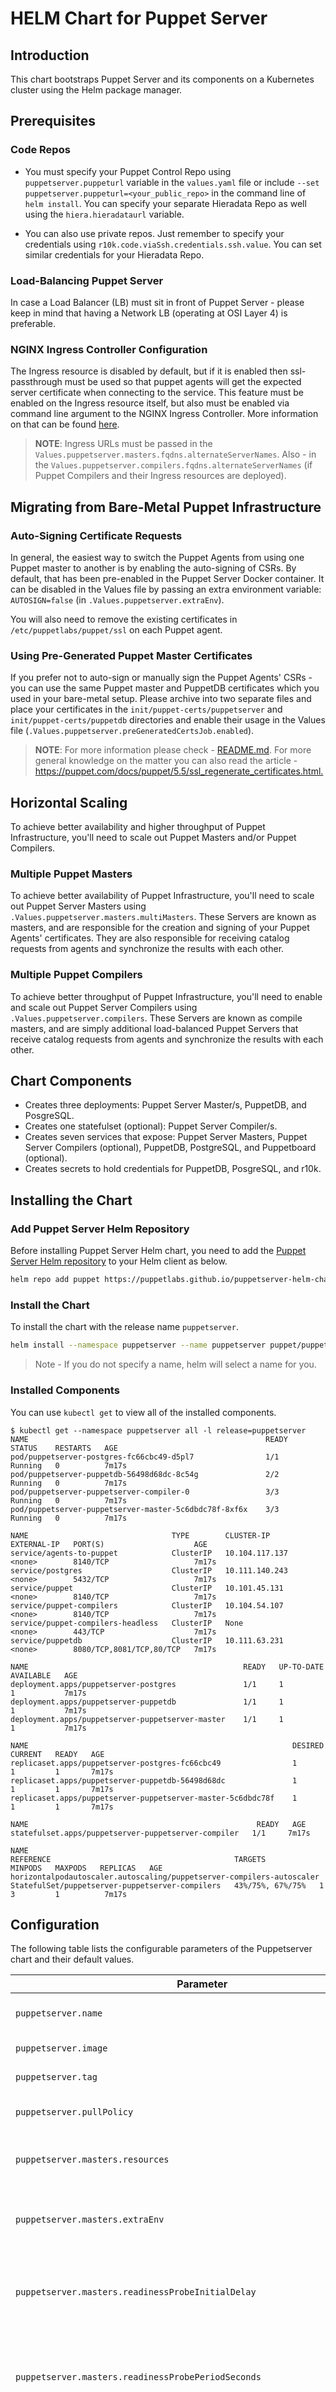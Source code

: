 # HELM Chart for Puppet Server

## Introduction

This chart bootstraps Puppet Server and its components on a Kubernetes cluster using the Helm package manager.

## Prerequisites

### Code Repos

* You must specify your Puppet Control Repo using `puppetserver.puppeturl` variable in the `values.yaml` file or include `--set puppetserver.puppeturl=<your_public_repo>` in the command line of `helm install`. You can specify your separate Hieradata Repo as well using the `hiera.hieradataurl` variable.

* You can also use private repos. Just remember to specify your credentials using `r10k.code.viaSsh.credentials.ssh.value`. You can set similar credentials for your Hieradata Repo.

### Load-Balancing Puppet Server

In case a Load Balancer (LB) must sit in front of Puppet Server - please keep in mind that having a Network LB (operating at OSI Layer 4) is preferable.

### NGINX Ingress Controller Configuration

The Ingress resource is disabled by default, but if it is enabled then ssl-passthrough must be used so that puppet agents will get the expected server certificate when connecting to the service.  This feature must be enabled on the Ingress resource itself, but also must be enabled via command line argument to the NGINX Ingress Controller.  More information on that can be found [here](<https://kubernetes.github.io/ingress-nginx/user-guide/cli-arguments/>).

> **NOTE**: Ingress URLs must be passed in the `Values.puppetserver.masters.fqdns.alternateServerNames`. Also - in the `Values.puppetserver.compilers.fqdns.alternateServerNames` (if Puppet Compilers and their Ingress resources are deployed).

## Migrating from Bare-Metal Puppet Infrastructure

### Auto-Signing Certificate Requests

In general, the easiest way to switch the Puppet Agents from using one Puppet master to another is by enabling the auto-signing of CSRs. By default, that has been pre-enabled in the Puppet Server Docker container. It can be disabled in the Values file by passing an extra environment variable: `AUTOSIGN=false` (in `.Values.puppetserver.extraEnv`).

You will also need to remove the existing certificates in `/etc/puppetlabs/puppet/ssl` on each Puppet agent.

### Using Pre-Generated Puppet Master Certificates

If you prefer not to auto-sign or manually sign the Puppet Agents' CSRs - you can use the same Puppet master and PuppetDB certificates which you used in your bare-metal setup. Please archive into two separate files and place your certificates in the `init/puppet-certs/puppetserver` and `init/puppet-certs/puppetdb` directories and enable their usage in the Values file (`.Values.puppetserver.preGeneratedCertsJob.enabled`).

> **NOTE**: For more information please check - [README.md](init/README.md). For more general knowledge on the matter you can also read the article - <https://puppet.com/docs/puppet/5.5/ssl_regenerate_certificates.html.>

## Horizontal Scaling

To achieve better availability and higher throughput of Puppet Infrastructure, you'll need to scale out Puppet Masters and/or Puppet Compilers.

### Multiple Puppet Masters

To achieve better availability of Puppet Infrastructure, you'll need to scale out Puppet Server Masters using `.Values.puppetserver.masters.multiMasters`. These Servers are known as masters, and are responsible for the creation and signing of your Puppet Agents' certificates. They are also responsible for receiving catalog requests from agents and synchronize the results with each other.

### Multiple Puppet Compilers

To achieve better throughput of Puppet Infrastructure, you'll need to enable and scale out Puppet Server Compilers using `.Values.puppetserver.compilers`. These Servers are known as compile masters, and are simply additional load-balanced Puppet Servers that receive catalog requests from agents and synchronize the results with each other.

## Chart Components

* Creates three deployments: Puppet Server Master/s, PuppetDB, and PosgreSQL.
* Creates one statefulset (optional): Puppet Server Compiler/s.
* Creates seven services that expose: Puppet Server Masters, Puppet Server Compilers (optional), PuppetDB, PostgreSQL, and Puppetboard (optional).
* Creates secrets to hold credentials for PuppetDB, PosgreSQL, and r10k.

## Installing the Chart

### Add Puppet Server Helm Repository

Before installing Puppet Server Helm chart, you need to add the [Puppet Server Helm repository](https://puppetlabs.github.io/puppetserver-helm-chart) to your Helm client as below.

```bash
helm repo add puppet https://puppetlabs.github.io/puppetserver-helm-chart
```

### Install the Chart

To install the chart with the release name `puppetserver`.

```bash
helm install --namespace puppetserver --name puppetserver puppet/puppetserver --set puppetserver.puppeturl='https://github.com/$SOMEUSER/control-repo.git'
```

> Note - If you do not specify a name, helm will select a name for you.

### Installed Components

You can use `kubectl get` to view all of the installed components.

```console
$ kubectl get --namespace puppetserver all -l release=puppetserver
NAME                                                     READY   STATUS    RESTARTS   AGE
pod/puppetserver-postgres-fc66cbc49-d5pl7                1/1     Running   0          7m17s
pod/puppetserver-puppetdb-56498d68dc-8c54g               2/2     Running   0          7m17s
pod/puppetserver-puppetserver-compiler-0                 3/3     Running   0          7m17s
pod/puppetserver-puppetserver-master-5c6dbdc78f-8xf6x    3/3     Running   0          7m17s

NAME                                TYPE        CLUSTER-IP       EXTERNAL-IP   PORT(S)                    AGE
service/agents-to-puppet            ClusterIP   10.104.117.137   <none>        8140/TCP                   7m17s
service/postgres                    ClusterIP   10.111.140.243   <none>        5432/TCP                   7m17s
service/puppet                      ClusterIP   10.101.45.131    <none>        8140/TCP                   7m17s
service/puppet-compilers            ClusterIP   10.104.54.107    <none>        8140/TCP                   7m17s
service/puppet-compilers-headless   ClusterIP   None             <none>        443/TCP                    7m17s
service/puppetdb                    ClusterIP   10.111.63.231    <none>        8080/TCP,8081/TCP,80/TCP   7m17s

NAME                                                READY   UP-TO-DATE   AVAILABLE   AGE
deployment.apps/puppetserver-postgres               1/1     1            1           7m17s
deployment.apps/puppetserver-puppetdb               1/1     1            1           7m17s
deployment.apps/puppetserver-puppetserver-master    1/1     1            1           7m17s

NAME                                                           DESIRED   CURRENT   READY   AGE
replicaset.apps/puppetserver-postgres-fc66cbc49                1         1         1       7m17s
replicaset.apps/puppetserver-puppetdb-56498d68dc               1         1         1       7m17s
replicaset.apps/puppetserver-puppetserver-master-5c6dbdc78f    1         1         1       7m17s

NAME                                                   READY   AGE
statefulset.apps/puppetserver-puppetserver-compiler   1/1     7m17s

NAME                                                                    REFERENCE                                         TARGETS            MINPODS   MAXPODS   REPLICAS   AGE
horizontalpodautoscaler.autoscaling/puppetserver-compilers-autoscaler   StatefulSet/puppetserver-puppetserver-compilers   43%/75%, 67%/75%   1         3         1          7m17s
```

## Configuration

The following table lists the configurable parameters of the Puppetserver chart and their default values.

| Parameter | Description | Default|
| --------- | ----------- | -------|
| `puppetserver.name` | puppetserver component label | `puppetserver`|
| `puppetserver.image` | puppetserver image | `puppet/puppetserver`|
| `puppetserver.tag` | puppetserver img tag | `6.12.1`|
| `puppetserver.pullPolicy` | puppetserver img pull policy | `IfNotPresent`|
| `puppetserver.masters.resources` | puppetserver masters resource limits | ``|
| `puppetserver.masters.extraEnv` | puppetserver masters additional container env vars |``|
| `puppetserver.masters.readinessProbeInitialDelay` | the initial delay for the puppetserver masters readiness probe | `180`|
| `puppetserver.masters.readinessProbePeriodSeconds` | how often (in seconds) to perform the puppetserver masters readiness probe | `60`|
| `puppetserver.masters.readinessProbeTimeout` | the timeout for the puppetserver masters readiness probe | `20`|
| `puppetserver.masters.readinessProbeFailureThreshold` | the failure threshold for the puppetserver masters readiness probe | `3`|
| `puppetserver.masters.readinessProbeSuccessThreshold` | the success threshold for the puppetserver masters readiness probe | `1`|
| `puppetserver.masters.livenessProbeInitialDelay` | the initial delay for the puppetserver masters liveness probe | `420`|
| `puppetserver.masters.livenessProbePeriodSeconds` | how often (in seconds) to perform the puppetserver masters liveness probe | `30`|
| `puppetserver.masters.livenessProbeTimeout` | the timeout for the puppetserver masters liveness probe  | `10`|
| `puppetserver.masters.livenessProbeFailureThreshold` | the failure threshold for the puppetserver masters liveness probe | `3`|
| `puppetserver.masters.livenessProbeSuccessThreshold` | the success threshold for the puppetserver masters liveness probe | `1`|
| `puppetserver.masters.fqdns.alternateServerNames` | puppetserver masters alternate fqdns |``|
| `puppetserver.masters.service.type` | puppetserver masters svc type | `ClusterIP`|
| `puppetserver.masters.service.ports` | puppetserver masters svc exposed ports | `puppetserver`|
| `puppetserver.masters.service.annotations`| puppetserver masters svc annotations |``|
| `puppetserver.masters.service.labels`| puppetserver additional masters svc labels |``|
| `puppetserver.masters.service.loadBalancerIP`| puppetserver masters svc loadbalancer ip |``|
| `puppetserver.masters.ingress.enabled`| puppetserver masters ingress creation enabled |`false`|
| `puppetserver.masters.ingress.annotations`| puppetserver masters ingress annotations |``|
| `puppetserver.masters.ingress.extraLabels`| puppetserver masters ingress extraLabels |``|
| `puppetserver.masters.ingress.hosts`| puppetserver masters ingress hostnames |``|
| `puppetserver.masters.ingress.tls`| puppetserver masters ingress tls configuration |``|
| `puppetserver.masters.multiMasters.enabled` | If true, creates multiple Puppetserver masters | `false`|
| `puppetserver.masters.multiMasters.manualScaling.masters` | If multiple masters are enabled, this field sets masters count | `1`|
| `puppetserver.masters.multiMasters.autoScaling.enabled` | If true, creates masters Horizontal Pod Autoscaler | `false`|
| `puppetserver.masters.multiMasters.autoScaling.minMasters` | If masters autoscaling enabled, this field sets minimum masters count | `1`|
| `puppetserver.masters.multiMasters.autoScaling.maxMasters` | If masters autoscaling enabled, this field sets maximum masters count | `3`|
| `puppetserver.masters.multiMasters.autoScaling.cpuUtilizationPercentage` | Target masters CPU utilization percentage to scale | `75`|
| `puppetserver.masters.multiMasters.autoScaling.memoryUtilizationPercentage` | Target masters memory utilization percentage to scale | `75`|
| `puppetserver.compilers.enabled` | If true, creates Puppetserver compilers | `false`|
| `puppetserver.compilers.resources` | puppetserver compilers resource limits |``|
| `puppetserver.compilers.podAntiAffinity` | puppetserver compilers pod affinity constraints |`false`|
| `puppetserver.compilers.annotations`| puppetserver compilers statefulset annotations |``|
| `puppetserver.compilers.extraEnv` | puppetserver compilers additional container env vars |``|
| `puppetserver.compilers.readinessProbeInitialDelay` | the initial delay for the puppetserver masters readiness probe | `180`|
| `puppetserver.compilers.readinessProbePeriodSeconds` | how often (in seconds) to perform the puppetserver masters readiness probe | `60`|
| `puppetserver.compilers.readinessProbeTimeout` | the timeout for the puppetserver masters readiness probe | `20`|
| `puppetserver.compilers.readinessProbeFailureThreshold` | the failure threshold for the puppetserver masters readiness probe | `3`|
| `puppetserver.compilers.readinessProbeSuccessThreshold` | the success threshold for the puppetserver masters readiness probe | `1`|
| `puppetserver.compilers.livenessProbeInitialDelay` | the initial delay for the puppetserver masters liveness probe | `420`|
| `puppetserver.compilers.livenessProbePeriodSeconds` | how often (in seconds) to perform the puppetserver masters liveness probe | `30`|
| `puppetserver.compilers.livenessProbeTimeout` | the timeout for the puppetserver masters liveness probe  | `10`|
| `puppetserver.compilers.livenessProbeFailureThreshold` | the failure threshold for the puppetserver masters liveness probe | `3`|
| `puppetserver.compilers.livenessProbeSuccessThreshold` | the success threshold for the puppetserver masters liveness probe | `1`|
| `puppetserver.compilers.manualScaling.compilers` | If multiple compilers are enabled, this field sets compiler count | `1`|
| `puppetserver.compilers.autoScaling.enabled` | If true, creates compilers Horizontal Pod Autoscaler | `false`|
| `puppetserver.compilers.autoScaling.minCompilers` | If autoscaling enabled, this field sets minimum compiler count | `1`|
| `puppetserver.compilers.autoScaling.maxCompilers` | If compilers autoscaling enabled, this field sets maximum compiler count | `3`|
| `puppetserver.compilers.autoScaling.cpuUtilizationPercentage` | Target compilers CPU utilization percentage to scale | `75`|
| `puppetserver.compilers.autoScaling.memoryUtilizationPercentage` | Target compilers memory utilization percentage to scale | `75`|
| `puppetserver.compilers.podManagementPolicy` | puppetserver compilers statefulset pod management policy | `OrderedReady`|
| `puppetserver.compilers.fqdns.alternateServerNames` | puppetserver compilers alternate fqdns |``|
| `puppetserver.compilers.service.type` | puppetserver compilers svc type | `ClusterIP`|
| `puppetserver.compilers.service.ports` | puppetserver compilers svc exposed ports | `puppetserver`|
| `puppetserver.compilers.service.annotations`| puppetserver compilers svc annotations |``|
| `puppetserver.compilers.service.labels`| puppetserver compilers additional svc labels |``|
| `puppetserver.compilers.service.loadBalancerIP`| puppetserver compilers svc loadbalancer ip |``|
| `puppetserver.compilers.service.headless.ports`| puppetserver compilers headless svc loadbalancer ip |`https`|
| `puppetserver.compilers.service.headless.annotations`| puppetserver compilers headless svc annotations |``|
| `puppetserver.compilers.service.headless.labels`| puppetserver compilers additional headless svc labels |``|
| `puppetserver.compilers.ingress.enabled`| puppetserver compilers ingress creation enabled |`false`|
| `puppetserver.compilers.ingress.annotations`| puppetserver compilers ingress annotations |``|
| `puppetserver.compilers.ingress.extraLabels`| puppetserver compilers ingress extraLabels |``|
| `puppetserver.compilers.ingress.hosts`| puppetserver compilers ingress hostnames |``|
| `puppetserver.compilers.ingress.tls`| puppetserver compilers ingress tls configuration |``|
| `puppetserver.preGeneratedCertsJob.enabled` | puppetserver pre-generated certs |`false`|
| `puppetserver.preGeneratedCertsJob.jobDeadline` | puppetserver pre-generated certs job deadline in seconds |`60`|
| `puppetserver.puppeturl`| puppetserver control repo url |``|
| `r10k.name` | r10k component label | `r10k`|
| `r10k.image` | r10k img | `puppet/r10k`|
| `r10k.tag` | r10k img tag | `3.5.1`|
| `r10k.pullPolicy` | r10k img pull policy | `IfNotPresent`|
| `r10k.code.resources` | r10k control repo resource limits |``|
| `r10k.code.cronJob.schedule` | r10k control repo cron job schedule policy | `*/15 * * * *`|
| `r10k.code.extraArgs` | r10k control repo additional container env args |``|
| `r10k.code.extraEnv` | r10k control repo additional container env vars |``|
| `r10k.code.viaSsh.credentials.ssh.value`| r10k control repo ssh key file |``|
| `r10k.code.viaSsh.credentials.known_hosts.value`| r10k control repo ssh known hosts file |``|
| `r10k.code.viaSsh.credentials.existingSecret`| r10k control repo ssh secret that holds ssh key and known hosts files |``|
| `r10k.hiera.resources` | r10k hiera data resource limits |``|
| `r10k.hiera.cronJob.schedule` | r10k hiera data cron job schedule policy | `*/2 * * * *`|
| `r10k.hiera.extraArgs` | r10k hiera data additional container env args |``|
| `r10k.hiera.extraEnv` | r10k hiera data additional container env vars |``|
| `r10k.hiera.viaSsh.credentials.ssh.value`| r10k hiera data ssh key file |``|
| `r10k.hiera.viaSsh.credentials.known_hosts.value`| r10k hiera data ssh known hosts file |``|
| `r10k.hiera.viaSsh.credentials.existingSecret`| r10k hiera data ssh secret that holds ssh key and known hosts files |``|
| `postgresql.enabled` | postgres deployment as puppetdb backend | `true`|
| `postgresql.name` | postgres component label | `postgresql`|
| `postgresql.resources` | postgres resource limits |``|
| `postgresql.postgresqlDatabase` | postgres database name |`puppetdb`|
| `postgresql.initdbScriptsConfigMap` | postgres initdb scripts run at first boot |`postgresql-custom-extensions`|
| `postgresql.persistence.enabled` | postgres database persistence |`true`|
| `postgresql.persistence.existingClaim` | postgres manually managed pvc |``|
| `postgresql.persistence.size` | postgres persistence pvc size |`1Gi`|
| `postgresql.replication.enabled` | postgres replication availability |`false`|
| `postgresql.replication.slaveReplicas` | postgres replication slave replicas |`1`|
| `puppetdb.name` | puppetdb component label | `puppetdb`|
| `puppetdb.image` | puppetdb img | `puppet/puppetdb`|
| `puppetdb.tag` | puppetdb img tag | `6.12.0`|
| `puppetdb.pullPolicy` | puppetdb img pull policy | `IfNotPresent`|
| `puppetdb.resources` | puppetdb resource limits |``|
| `puppetdb.extraEnv` | puppetdb additional container env vars |``|
| `puppetboard.enabled` | puppetboard availability | `false`|
| `puppetboard.name` | puppetboard component label | `puppetboard`|
| `puppetboard.image` | puppetboard img | `xtigyro/puppetboard`|
| `puppetboard.tag` | puppetboard img tag | `2.1.2`|
| `puppetboard.pullPolicy` | puppetboard img pull policy | `IfNotPresent`|
| `puppetboard.resources` | puppetboard resource limits |``|
| `puppetboard.extraEnv` | puppetboard additional container env vars |``|
| `puppetboard.ingress.enabled`| puppetboard ingress creation enabled |`false`|
| `puppetboard.ingress.annotations`| puppetboard ingress annotations |``|
| `puppetboard.ingress.extraLabels`| puppetboard ingress extraLabels |``|
| `puppetboard.ingress.hosts`| puppetboard ingress hostnames |``|
| `puppetboard.ingress.tls`| puppetboard ingress tls configuration |``|
| `hiera.name` | hiera component label | `hiera`|
| `hiera.hieradataurl`| hieradata repo url |``|
| `hiera.config`| hieradata yaml config |``|
| `hiera.eyaml.private_key`| hiera eyaml private key |``|
| `hiera.eyaml.public_key`| hiera eyaml public key |``|
| `global.credentials.username`| puppetdb and postgresql username |`puppetdb`|
| `global.credentials.password`| puppetdb and postgresql password |`unbreakablePassword`|
| `global.credentials.existingSecret`| existing k8s secret that holds puppetdb and postgresql username and password |``|
| `nameOverride`| puppetserver components name for `component:` labels |``|
| `nodeSelector`| Node labels for pod assignment |``|
| `affinity`| Affinity for pod assignment |``|
| `tolerations`| Tolerations for pod assignment |``|
| `priorityClass`| Leverage a priorityClass to ensure your pods survive resource shortages |``|
| `podAnnotations`| Extra Pod annotations |``|
| `storage.storageClass`| Storage Class |``|
| `storage.annotations`| Storage annotations |``|
| `storage.size`| PVCs Storage Size |`100Mi`|

Specify each parameter using the `--set key=value[,key=value]` argument to `helm install`. For example,

```bash
helm install --namespace puppetserver --name puppetserver puppet/puppetserver --set puppetserver.puppeturl='https://github.com/$SOMEUSER/puppet.git',hiera.hieradataurl='https://github.com/$SOMEUSER/hieradata.git'
```

Alternatively, a YAML file that specifies the values for the above parameters can be provided while installing the chart. For example,

```bash
helm install --namespace puppetserver --name puppetserver puppet/puppetserver -f values.yaml
```

> **Tip**: You can use the default [values.yaml](values.yaml)

## Testing the Deployed Chart Resources

```bash
kubectl port-forward -n puppetserver svc/agents-to-puppet 8140:8140 &
kubectl port-forward -n puppetserver svc/puppet-compilers 8141:8140 &

TIME_NOW="$(date +"%Y%m%dT%H%M")"
cp "/etc/hosts"{,.backup_"$TIME_NOW"}
echo '127.0.0.1 puppet agents-to-puppet puppet-compilers' >> /etc/hosts
# if Ingress is used, e.g.
# echo '127.0.0.1 puppet.local.masters puppet.local.compilers' >> /etc/hosts

docker run -dit --network host --name goofy_xtigyro --entrypoint /bin/bash puppet/puppet-agent
docker exec -it goofy_xtigyro bash
puppet agent -t --server puppet --masterport 8140 --test --waitforcert 15 --certname ubuntu-goofy_xtigyro
puppet agent -t --server puppet-compilers --ca_server agents-to-puppet --masterport 8141 --ca_port 8140 --test --certname ubuntu-goofy_xtigyro
# if Ingress is used, e.g.
# puppet agent -t --server puppet.local.compilers --ca_server puppet.local.masters --masterport 443 --ca_port 443 --test --certname ubuntu-goofy_xtigyro
puppet agent -t --server puppet-compilers --masterport 8141 --test --certname ubuntu-goofy_xtigyro
exit
docker rm -f goofy_xtigyro

docker run -dit --network host --name buggy_xtigyro --entrypoint /bin/bash puppet/puppet-agent
docker exec -it buggy_xtigyro bash
puppet agent -t --server puppet-compilers --ca_server agents-to-puppet --masterport 8141 --ca_port 8140 --test --certname ubuntu-buggy_xtigyro
puppet agent -t --server puppet-compilers --masterport 8141 --test --certname ubuntu-buggy_xtigyro
# if Ingress is used, e.g.
# puppet agent -t --server puppet.local.compilers --ca_server puppet.local.masters --masterport 443 --ca_port 443 --test --certname ubuntu-buggy_xtigyro
puppet agent -t --server puppet --masterport 8140 --test --waitforcert 15 --certname ubuntu-buggy_xtigyro
exit
docker rm -f buggy_xtigyro

yes | mv "/etc/hosts.backup_"$TIME_NOW"" "/etc/hosts"
unset TIME_NOW

jobs | grep 'port-forward' | grep 'puppetserver'
# [1]+  Running                 kubectl port-forward -n puppetserver svc/puppet 8140:8140 &
kill %[job_numbers_above]
```

## Credits

* [Miroslav Hadzhiev](https://www.linkedin.com/in/mehadzhiev/), Lead Author and Maintainer
* [Pupperware Team](mailto:pupperware@puppet.com), Co-Author and Owner
* [Morgan Rhodes](mailto:morgan@puppet.com), Maintainer
* [Sean Conley](https://www.linkedin.com/in/seanconley/), Maintainer
* [Scott Cressi](https://www.linkedin.com/in/scottcressi/), Co-Author
* [Kai Sisterhenn](https://www.sistason.de/), Contributor
* [chwehrli](https://github.com/chwehrli), Contributor
* [Niels Højen](https://github.com/nielshojen), Contributor
